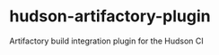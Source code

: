 hudson-artifactory-plugin
=========================

Artifactory build integration plugin for the Hudson CI